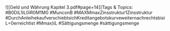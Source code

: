 
![[Geld und Währung Kapitel 3.pdf#page=14]]Tags & Topics:
   #B0DiL1iL0iR0M1M0
   #MunconB
   #MAXMmaxZinsstruktur1Zinsstruktur
   #DurchAnleihekaufverschiebtsichKreditangebotskurveweiternachrechtsbisiL=0erreichtist
   #Mmax)iL
   #Sättigungsmenge
   #sättigungsmenge